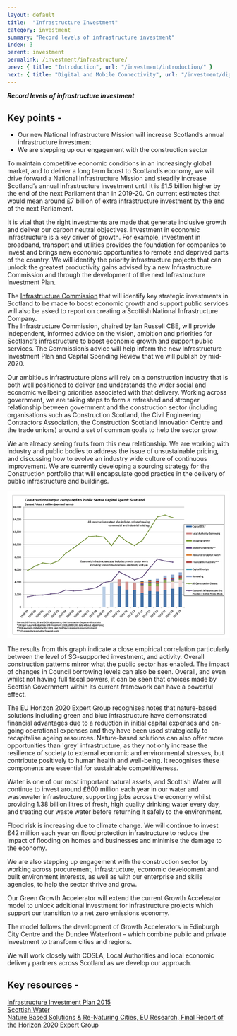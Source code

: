 ```yaml
---
layout: default
title:  "Infrastructure Investment"
category: investment
summary: "Record levels of infrastructure investment"
index: 3
parent: investment
permalink: /investment/infrastructure/
prev: { title: "Introduction", url: "/investment/introduction/" }
next: { title: "Digital and Mobile Connectivity", url: "/investment/digital-mobile-connectivity/" }
---
```

***Record levels of infrastructure investment***

## Key points -

- Our new National Infrastructure Mission will increase Scotland’s annual infrastructure investment
- We are stepping up our engagement with the construction sector

To maintain competitive economic conditions in an increasingly global market, and to deliver a long term boost to Scotland’s economy, we will drive forward a National Infrastructure Mission and steadily increase Scotland’s annual infrastructure investment until it is £1.5 billion higher by the end of the next Parliament than in 2019-20.  On current estimates that would mean around £7 billion of extra infrastructure investment by the end of the next Parliament.  

It is vital that the right investments are made that generate inclusive growth and deliver our carbon neutral objectives.  Investment in economic infrastructure is a key driver of growth. For example, investment in broadband, transport and utilities provides the foundation for companies to invest and brings new economic opportunities to remote and deprived parts of the country.  We will identify the priority infrastructure projects that can unlock the greatest productivity gains advised by a new Infrastructure Commission and through the development of the next Infrastructure Investment Plan.  

The [Infrastructure Commission](https://infrastructurecommission.scot/) that will identify key strategic investments in Scotland to be made to boost economic growth and support public services will also be asked to report on creating a Scottish National Infrastructure Company.  
The Infrastructure Commission, chaired by Ian Russell CBE, will provide independent, informed advice on the vision, ambition and priorities for Scotland’s infrastructure to boost economic growth and support public services. The Commission’s advice will help inform the new Infrastructure Investment Plan and Capital Spending Review that we will publish by mid-2020.  

Our ambitious infrastructure plans will rely on a construction industry that is both well positioned to deliver and understands the wider social and economic wellbeing priorities associated with that delivery. Working across government, we are taking steps to form a refreshed and stronger relationship between government and the construction sector (including organisations such as Construction Scotland, the Civil Engineering Contractors Association, the Construction Scotland Innovation Centre and the trade unions) around a set of common goals to help the sector grow.  

We are already seeing fruits from this new relationship. We are working with industry and public bodies to address the issue of unsustainable pricing, and discussing how to evolve an industry wide culture of continuous improvement. We are currently developing a sourcing strategy for the Construction portfolio that will encapsulate good practice in the delivery of public infrastructure and buildings.  

![Construction: Output compared to Public Sector Capital Spend Scotland](/assets/images/infographics/Investment.InfrastructureInvestment.png)  

The results from this graph indicate a close empirical correlation particularly between the level of SG-supported investment, and activity.  Overall construction patterns mirror what the public sector has enabled.  The impact of changes in Council borrowing levels can also be seen.  Overall, and even whilst not having full fiscal powers, it can be seen that choices made by Scottish Government within its current framework can have a powerful effect.  

The EU Horizon 2020 Expert Group recognises notes that nature-based solutions including green and blue infrastructure have demonstrated financial advantages due to a reduction in initial capital expenses and on-going operational expenses and they have been used strategically to recapitalise ageing resources. Nature-based solutions can also offer more opportunities than 'grey' infrastructure, as they not only increase the resilience of society to external economic and environmental stresses, but contribute positively to human health and well-being. It recognises these components are essential for sustainable competitiveness.  

Water is one of our most important natural assets, and Scottish Water will continue to invest around £600 million each year in our water and wastewater infrastructure, supporting jobs across the economy whilst providing 1.38 billion litres of fresh, high quality drinking water every day, and treating our waste water before returning it safely to the environment.  

Flood risk is increasing due to climate change.  We will continue to invest £42 million each year on flood protection infrastructure to reduce the impact of flooding on homes and businesses and minimise the damage to the economy.  

We are also stepping up engagement with the construction sector by working across procurement, infrastructure, economic development and built environment interests, as well as with our enterprise and skills agencies, to help the sector thrive and grow.  

Our Green Growth Accelerator will extend the current Growth Accelerator model to unlock additional investment for infrastructure projects which support our transition to a net zero emissions economy.  

The model follows the development of Growth Accelerators in Edinburgh City Centre and the Dundee Waterfront – which combine public and private investment to transform cities and regions.  

We will work closely with COSLA, Local Authorities and local economic delivery partners across Scotland as we develop our approach.  

## Key resources -

[Infrastructure Investment Plan 2015](https://beta.gov.scot/publications/infrastructure-investment-plan-2015/)  
[Scottish Water](https://www.scottishwater.co.uk/)  
[Nature Based Solutions & Re-Naturing Cities, EU Research, Final Report of the Horizon 2020 Expert Group](http://bookshop.europa.eu/en/towards-an-eu-research-and-innovation-policy-agenda-for-nature-based-solutions-re-naturing-cities-pbKI0215162/)  
